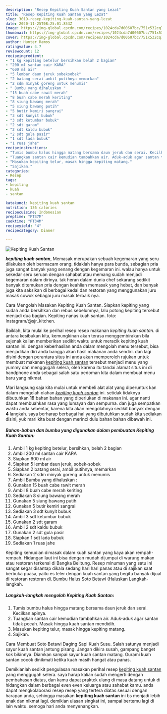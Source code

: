 ```yaml
---
description: "Resep Kepiting Kuah Santan yang Lezat"
title: "Resep Kepiting Kuah Santan yang Lezat"
slug: 3019-resep-kepiting-kuah-santan-yang-lezat
date: 2020-11-25T08:25:01.853Z
image: https://img-global.cpcdn.com/recipes/1024cda7d00607bc/751x532cq70/kepiting-kuah-santan-foto-resep-utama.jpg
thumbnail: https://img-global.cpcdn.com/recipes/1024cda7d00607bc/751x532cq70/kepiting-kuah-santan-foto-resep-utama.jpg
cover: https://img-global.cpcdn.com/recipes/1024cda7d00607bc/751x532cq70/kepiting-kuah-santan-foto-resep-utama.jpg
author: Hunter Ramos
ratingvalue: 4.7
reviewcount: 12
recipeingredient:
- "1 kg kepiting betelur bersihkan belah 2 bagian"
- "200 ml santan cair KARA"
- "600 ml air"
- "5 lembar daun jeruk sobeksobek"
- "2 batang serai ambil putihnya memarkan"
- "2 sdm minyak goreng untuk menumis"
- " Bumbu yang dihaluskan "
- "15 buah cabe rawit merah"
- "8 buah cabe merah keriting"
- "8 siung bawang merah"
- "5 siung bawang putih"
- "5 butir kemiri sangrai"
- "3 sdt kunyit bubuk"
- "3 sdt ketumbar bubuk"
- "2 sdt garam"
- "2 sdt kaldu bubuk"
- "2 sdt gula pasir"
- "1 sdt lada bubuk"
- "1 ruas jahe"
recipeinstructions:
- "Tumis bumbu halus hingga matang bersama daun jeruk dan serai. Kecilkan apinya."
- "Tuangkan santan cair kemudian tambahkan air. Aduk-aduk agar santan tidak pecah. Masak hingga kuah santan mendidih."
- "Masukan kepiting telur, masak hingga kepiting matang."
- "Sajikan."
categories:
- Resep
tags:
- kepiting
- kuah
- santan

katakunci: kepiting kuah santan 
nutrition: 136 calories
recipecuisine: Indonesian
preptime: "PT37M"
cooktime: "PT34M"
recipeyield: "4"
recipecategory: Dinner

---
```



![Kepiting Kuah Santan](https://img-global.cpcdn.com/recipes/1024cda7d00607bc/751x532cq70/kepiting-kuah-santan-foto-resep-utama.jpg)

<b><i>kepiting kuah santan</i></b>, Memasak merupakan sebuah kegemaran yang seru dilakukan oleh bermacam orang. tidaklah hanya para bunda, sebagian pria juga sangat banyak yang senang dengan kegemaran ini. walau hanya untuk sekedar seru seruan dengan sahabat atau memang sudah menjadi kegemaran dalam dirinya. tak heran dalam dunia chef sekarang sedikit banyak ditemukan pria dengan keahlian memasak yang hebat, dan banyak juga kita saksikan di berbagai kedai dan restoran yang menggunakan juru masak cowok sebagai juru masak terbaik nya.

Cara Mengolah Masakan Kepiting Kuah Santan. Siapkan kepiting yang sudah anda bersihkan dan rebus sebelumnya, lalu potong kepiting tersebut menjadi dua bagian. Kepiting nanas kuah santan. foto: Instagram/@sjr_kitchen.

Baiklah, kita mulai ke perihal resep resep makanan <i>kepiting kuah santan</i>. di antara kesibukan kita, kemungkinan akan terasa menggembirakan bila sejenak kalian memberikan sedikit waktu untuk meracik kepiting kuah santan ini. dengan keberhasilan anda dalam mengolah menu tersebut, bisa menjadikan diri anda bangga akan hasil makanan anda sendiri. dan lagi disini dengan perantara situs ini anda akan memperoleh rujukan untuk membuat makanan <u>kepiting kuah santan</u> tersebut menjadi menu yang yummy dan menggugah selera, oleh karena itu tandai alamat situs ini di handphone anda sebagai salah satu pedoman kita dalam membuat menu baru yang nikmat.


Mari langsung saja kita mulai untuk membeli alat alat yang diperuntuk kan dalam mengolah olahan <u><i>kepiting kuah santan</i></u> ini. setidak tidaknya dibutuhkan <b>19</b> bahan bahan yang diperlukan di makanan ini. agar nanti dapat membuahkan rasa yang lumayan dan sempurna. dan juga sempatkan waktu anda sebentar, karena kita akan mengolahnya sedikit banyak dengan <b>4</b> langkah. saya berharap berbagai hal yang dibutuhkan sudah kita sediakan disini, yuk mari kita buat dengan merinci dulu bahan bahan dibawah ini.

<!--inarticleads1-->

##### Bahan-bahan dan bumbu yang digunakan dalam pembuatan Kepiting Kuah Santan:

1. Ambil 1 kg kepiting betelur, bersihkan, belah 2 bagian
1. Ambil 200 ml santan cair KARA
1. Siapkan 600 ml air
1. Siapkan 5 lembar daun jeruk, sobek-sobek
1. Siapkan 2 batang serai, ambil putihnya, memarkan
1. Sediakan 2 sdm minyak goreng untuk menumis
1. Ambil  Bumbu yang dihaluskan :
1. Gunakan 15 buah cabe rawit merah
1. Ambil 8 buah cabe merah keriting
1. Sediakan 8 siung bawang merah
1. Gunakan 5 siung bawang putih
1. Gunakan 5 butir kemiri sangrai
1. Sediakan 3 sdt kunyit bubuk
1. Ambil 3 sdt ketumbar bubuk
1. Gunakan 2 sdt garam
1. Ambil 2 sdt kaldu bubuk
1. Gunakan 2 sdt gula pasir
1. Siapkan 1 sdt lada bubuk
1. Sediakan 1 ruas jahe


Kepiting kemudian dimasak dalam kuah santan yang kaya akan rempah-rempah. Hidangan laut ini bisa dengan mudah dijumpai di warung makan atau restoran terkenal di Bangka Belitung. Resep minuman yang satu ini sangat segar disantap dikala sedang hari hari panas atau di sajikan saat berbuka puasa, yaitu es teler dengan kuah santan yang begitu banyak dijual di restoran restoran di. Bumbu Halus Soto Betawi (Haluskan Langkah-langkah. 

<!--inarticleads2-->

##### Langkah-langkah mengolah Kepiting Kuah Santan:

1. Tumis bumbu halus hingga matang bersama daun jeruk dan serai. Kecilkan apinya.
1. Tuangkan santan cair kemudian tambahkan air. Aduk-aduk agar santan tidak pecah. Masak hingga kuah santan mendidih.
1. Masukan kepiting telur, masak hingga kepiting matang.
1. Sajikan.


Cara Membuat Soto Betawi Daging Sapi Kuah Susu. Salah satunya menjadi sayur kuah santan jantung pisang. Jangan dikira susah, gampang banget kok bikinnya. Diamkan sampai sayur kuah santan matang. Gurami kuah santan cocok dinikmati ketika kuah masih hangat atau panas. 

Demikianlah sedikit pengulasan masakan perihal resep <u>kepiting kuah santan</u> yang menggugah selera. saya harap kalian sudah mengerti dengan pembahasan diatas, dan kamu dapat praktek ulang di masa datang untuk di hidangkan dalam berbagai even even keluarga atau sahabat kamu. anda dapat mengkolaborasi resep resep yang tertera diatas sesuai dengan harapan anda, sehingga masakan <b>kepiting kuah santan</b> ini bs menjadi lebih enak dan nikmat lagi. demikian ulasan singkat ini, sampai bertemu lagi di lain waktu. semoga hari anda menyenangkan.

